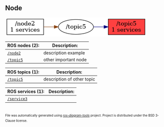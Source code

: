 <!--
File was automatically generated using 'ros-diagram-tools' project.
Project is distributed under the BSD 3-Clause license.
-->

## Node

[![/topic5](n__topic5.png "/topic5")](n__topic5.png)

| ROS nodes (2): | Description: |
| ----------------------------------- | ------------ |
| [`/node2`](n__node2.html) | description example |
| [`/topic5`](n__topic5.html) | other important node |

| ROS topics (1): | Description: |
| ----------------------------------- | ------------ |
| [`/topic5`](t__topic5.html) | description of other topic |

| ROS services (1): | Description: |
| ----------------------------------- | ------------ |
| [`/service3`](s__service3.html) |  |


</br>
<font size="1">
File was automatically generated using <a href="https://github.com/anetczuk/ros-diagram-tools"><i>ros-diagram-tools</i></a> project.
Project is distributed under the BSD 3-Clause license.
</font>
